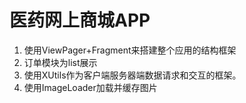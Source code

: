 # 医药网上商城APP
1. 使用ViewPager+Fragment来搭建整个应用的结构框架
3. 订单模块为list展示
4. 使用XUtils作为客户端服务器端数据请求和交互的框架。
5. 使用ImageLoader加载并缓存图片
